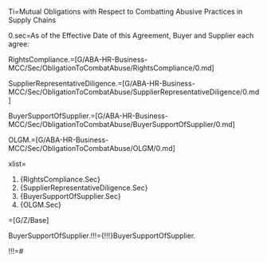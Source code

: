 Ti=Mutual Obligations with Respect to Combatting Abusive Practices in Supply Chains

0.sec=As of the Effective Date  of this Agreement, Buyer and Supplier each agree:

RightsCompliance.=[G/ABA-HR-Business-MCC/Sec/ObligationToCombatAbuse/RightsCompliance/0.md]

SupplierRepresentativeDiligence.=[G/ABA-HR-Business-MCC/Sec/ObligationToCombatAbuse/SupplierRepresentativeDiligence/0.md]

BuyerSupportOfSupplier.=[G/ABA-HR-Business-MCC/Sec/ObligationToCombatAbuse/BuyerSupportOfSupplier/0.md]

OLGM.=[G/ABA-HR-Business-MCC/Sec/ObligationToCombatAbuse/OLGM/0.md]

xlist=<ol><li>{RightsCompliance.Sec}</li><li>{SupplierRepresentativeDiligence.Sec}</li><li>{BuyerSupportOfSupplier.Sec}</li><li>{OLGM.Sec}</li></ol>

=[G/Z/Base]

BuyerSupportOfSupplier.!!!={!!!}BuyerSupportOfSupplier.

!!!=#